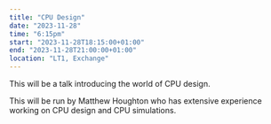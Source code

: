 ```yaml
---
title: "CPU Design"
date: "2023-11-28"
time: "6:15pm"
start: "2023-11-28T18:15:00+01:00"
end: "2023-11-28T21:00:00+01:00"
location: "LT1, Exchange"
---
```


This will be a talk introducing the world of CPU design.

This will be run by Matthew Houghton who has extensive experience working on CPU design and CPU simulations.
